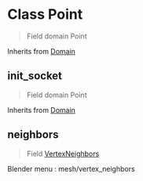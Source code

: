 
# Class Point

> Field domain Point
  
Inherits from [Domain](/docs/core/domain.MD)




## init_socket

> Field domain Point
  
Inherits from [Domain](/docs/core/domain.MD)




## neighbors

 > Field [VertexNeighbors](/docs/nodes/VertexNeighbors.md)

Blender menu : mesh/vertex_neighbors

